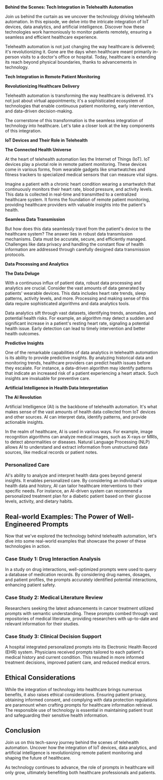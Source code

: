 **Behind the Scenes: Tech Integration in Telehealth Automation**

Join us behind the curtain as we uncover the technology driving telehealth automation. In this episode, we delve into the intricate integration of IoT devices, data analytics, and artificial intelligence. Discover how these technologies work harmoniously to monitor patients remotely, ensuring a seamless and efficient healthcare experience.

Telehealth automation is not just changing the way healthcare is delivered; it's revolutionizing it. Gone are the days when healthcare meant primarily in-person visits to a doctor's office or hospital. Today, healthcare is extending its reach beyond physical boundaries, thanks to advancements in technology.

**Tech Integration in Remote Patient Monitoring**

**Revolutionizing Healthcare Delivery**

Telehealth automation is transforming the way healthcare is delivered. It's not just about virtual appointments; it's a sophisticated ecosystem of technologies that enable continuous patient monitoring, early intervention, and data-driven decision-making.

The cornerstone of this transformation is the seamless integration of technology into healthcare. Let's take a closer look at the key components of this integration.

**IoT Devices and Their Role in Telehealth**

**The Connected Health Universe**

At the heart of telehealth automation lies the Internet of Things (IoT). IoT devices play a pivotal role in remote patient monitoring. These devices come in various forms, from wearable gadgets like smartwatches and fitness trackers to specialized medical sensors that can measure vital signs.

Imagine a patient with a chronic heart condition wearing a smartwatch that continuously monitors their heart rate, blood pressure, and activity levels. This data is collected in real-time and transmitted to a centralized healthcare system. It forms the foundation of remote patient monitoring, providing healthcare providers with valuable insights into the patient's health.

**Seamless Data Transmission**

But how does this data seamlessly travel from the patient's device to the healthcare system? The answer lies in robust data transmission mechanisms. Data must be accurate, secure, and efficiently managed. Challenges like data privacy and handling the constant flow of health information are addressed through carefully designed data transmission protocols.

**Data Processing and Analytics**

**The Data Deluge**

With a continuous influx of patient data, robust data processing and analytics are crucial. Consider the vast amounts of data generated by patients' wearable devices. This data includes heart rate trends, sleep patterns, activity levels, and more. Processing and making sense of this data require sophisticated algorithms and data analytics tools.

Data analytics sift through vast datasets, identifying trends, anomalies, and potential health risks. For example, an algorithm may detect a sudden and significant increase in a patient's resting heart rate, signaling a potential health issue. Early detection can lead to timely intervention and better health outcomes.

**Predictive Insights**

One of the remarkable capabilities of data analytics in telehealth automation is its ability to provide predictive insights. By analyzing historical data and monitoring trends, healthcare providers can predict health issues before they escalate. For instance, a data-driven algorithm may identify patterns that indicate an increased risk of a patient experiencing a heart attack. Such insights are invaluable for preventive care.

**Artificial Intelligence in Health Data Interpretation**

**The AI Revolution**

Artificial Intelligence (AI) is the backbone of telehealth automation. It's what makes sense of the vast amounts of health data collected from IoT devices and other sources. AI can interpret data, identify patterns, and provide actionable insights.

In the realm of healthcare, AI is used in various ways. For example, image recognition algorithms can analyze medical images, such as X-rays or MRIs, to detect abnormalities or diseases. Natural Language Processing (NLP) allows AI to understand and extract information from unstructured data sources, like medical records or patient notes.

### Personalized Care

AI's ability to analyze and interpret health data goes beyond general insights. It enables personalized care. By considering an individual's unique health data and history, AI can tailor healthcare interventions to their specific needs. For instance, an AI-driven system can recommend a personalized treatment plan for a diabetic patient based on their glucose levels, activity, and dietary habits.

## Real-world Examples: The Power of Well-Engineered Prompts

Now that we've explored the technology behind telehealth automation, let's dive into some real-world examples that showcase the power of these technologies in action.

### Case Study 1: Drug Interaction Analysis

In a study on drug interactions, well-optimized prompts were used to query a database of medication records. By considering drug names, dosages, and patient profiles, the prompts accurately identified potential interactions, enhancing patient safety.

### Case Study 2: Medical Literature Review

Researchers seeking the latest advancements in cancer treatment utilized prompts with semantic understanding. These prompts combed through vast repositories of medical literature, providing researchers with up-to-date and relevant information for their studies.

### Case Study 3: Clinical Decision Support

A hospital integrated personalized prompts into its Electronic Health Record (EHR) system. Physicians received prompts tailored to each patient's medical history and current condition. This resulted in more informed treatment decisions, improved patient care, and reduced medical errors.

## Ethical Considerations

While the integration of technology into healthcare brings numerous benefits, it also raises ethical considerations. Ensuring patient privacy, obtaining informed consent, and complying with data protection regulations are paramount when crafting prompts for healthcare information retrieval. The responsible use of technology is essential in maintaining patient trust and safeguarding their sensitive health information.

## Conclusion

Join us on this tech-savvy journey behind the scenes of telehealth automation. Uncover how the integration of IoT devices, data analytics, and artificial intelligence is revolutionizing remote patient monitoring and shaping the future of healthcare.

As technology continues to advance, the role of prompts in healthcare will only grow, ultimately benefiting both healthcare professionals and patients.
